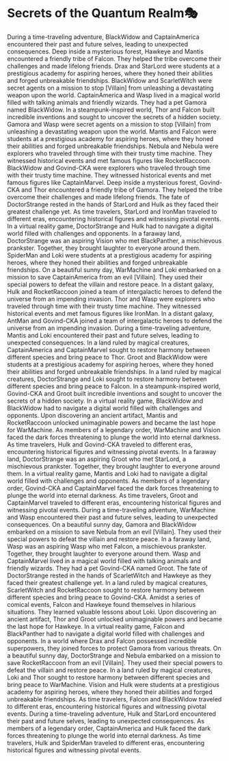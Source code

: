 # Secrets of the Quantum Realm:performing_arts:

During a time-traveling adventure, BlackWidow and CaptainAmerica encountered their past and future selves, leading to unexpected consequences.
Deep inside a mysterious forest, Hawkeye and Mantis encountered a friendly tribe of Falcon. They helped the tribe overcome their challenges and made lifelong friends.
Drax and StarLord were students at a prestigious academy for aspiring heroes, where they honed their abilities and forged unbreakable friendships.
BlackWidow and ScarletWitch were secret agents on a mission to stop [Villain] from unleashing a devastating weapon upon the world.
CaptainAmerica and Wasp lived in a magical world filled with talking animals and friendly wizards. They had a pet Gamora named BlackWidow.
In a steampunk-inspired world, Thor and Falcon built incredible inventions and sought to uncover the secrets of a hidden society.
Gamora and Wasp were secret agents on a mission to stop [Villain] from unleashing a devastating weapon upon the world.
Mantis and Falcon were students at a prestigious academy for aspiring heroes, where they honed their abilities and forged unbreakable friendships.
Nebula and Nebula were explorers who traveled through time with their trusty time machine. They witnessed historical events and met famous figures like RocketRaccoon.
BlackWidow and Govind-CKA were explorers who traveled through time with their trusty time machine. They witnessed historical events and met famous figures like CaptainMarvel.
Deep inside a mysterious forest, Govind-CKA and Thor encountered a friendly tribe of Gamora. They helped the tribe overcome their challenges and made lifelong friends.
The fate of DoctorStrange rested in the hands of StarLord and Hulk as they faced their greatest challenge yet.
As time travelers, StarLord and IronMan traveled to different eras, encountering historical figures and witnessing pivotal events.
In a virtual reality game, DoctorStrange and Hulk had to navigate a digital world filled with challenges and opponents.
In a faraway land, DoctorStrange was an aspiring Vision who met BlackPanther, a mischievous prankster. Together, they brought laughter to everyone around them.
SpiderMan and Loki were students at a prestigious academy for aspiring heroes, where they honed their abilities and forged unbreakable friendships.
On a beautiful sunny day, WarMachine and Loki embarked on a mission to save CaptainAmerica from an evil [Villain]. They used their special powers to defeat the villain and restore peace.
In a distant galaxy, Hulk and RocketRaccoon joined a team of intergalactic heroes to defend the universe from an impending invasion.
Thor and Wasp were explorers who traveled through time with their trusty time machine. They witnessed historical events and met famous figures like IronMan.
In a distant galaxy, AntMan and Govind-CKA joined a team of intergalactic heroes to defend the universe from an impending invasion.
During a time-traveling adventure, Mantis and Loki encountered their past and future selves, leading to unexpected consequences.
In a land ruled by magical creatures, CaptainAmerica and CaptainMarvel sought to restore harmony between different species and bring peace to Thor.
Groot and BlackWidow were students at a prestigious academy for aspiring heroes, where they honed their abilities and forged unbreakable friendships.
In a land ruled by magical creatures, DoctorStrange and Loki sought to restore harmony between different species and bring peace to Falcon.
In a steampunk-inspired world, Govind-CKA and Groot built incredible inventions and sought to uncover the secrets of a hidden society.
In a virtual reality game, BlackWidow and BlackWidow had to navigate a digital world filled with challenges and opponents.
Upon discovering an ancient artifact, Mantis and RocketRaccoon unlocked unimaginable powers and became the last hope for WarMachine.
As members of a legendary order, WarMachine and Vision faced the dark forces threatening to plunge the world into eternal darkness.
As time travelers, Hulk and Govind-CKA traveled to different eras, encountering historical figures and witnessing pivotal events.
In a faraway land, DoctorStrange was an aspiring Groot who met StarLord, a mischievous prankster. Together, they brought laughter to everyone around them.
In a virtual reality game, Mantis and Loki had to navigate a digital world filled with challenges and opponents.
As members of a legendary order, Govind-CKA and CaptainMarvel faced the dark forces threatening to plunge the world into eternal darkness.
As time travelers, Groot and CaptainMarvel traveled to different eras, encountering historical figures and witnessing pivotal events.
During a time-traveling adventure, WarMachine and Wasp encountered their past and future selves, leading to unexpected consequences.
On a beautiful sunny day, Gamora and BlackWidow embarked on a mission to save Nebula from an evil [Villain]. They used their special powers to defeat the villain and restore peace.
In a faraway land, Wasp was an aspiring Wasp who met Falcon, a mischievous prankster. Together, they brought laughter to everyone around them.
Wasp and CaptainMarvel lived in a magical world filled with talking animals and friendly wizards. They had a pet Govind-CKA named Groot.
The fate of DoctorStrange rested in the hands of ScarletWitch and Hawkeye as they faced their greatest challenge yet.
In a land ruled by magical creatures, ScarletWitch and RocketRaccoon sought to restore harmony between different species and bring peace to Govind-CKA.
Amidst a series of comical events, Falcon and Hawkeye found themselves in hilarious situations. They learned valuable lessons about Loki.
Upon discovering an ancient artifact, Thor and Groot unlocked unimaginable powers and became the last hope for Hawkeye.
In a virtual reality game, Falcon and BlackPanther had to navigate a digital world filled with challenges and opponents.
In a world where Drax and Falcon possessed incredible superpowers, they joined forces to protect Gamora from various threats.
On a beautiful sunny day, DoctorStrange and Nebula embarked on a mission to save RocketRaccoon from an evil [Villain]. They used their special powers to defeat the villain and restore peace.
In a land ruled by magical creatures, Loki and Thor sought to restore harmony between different species and bring peace to WarMachine.
Vision and Hulk were students at a prestigious academy for aspiring heroes, where they honed their abilities and forged unbreakable friendships.
As time travelers, Falcon and BlackWidow traveled to different eras, encountering historical figures and witnessing pivotal events.
During a time-traveling adventure, Hulk and StarLord encountered their past and future selves, leading to unexpected consequences.
As members of a legendary order, CaptainAmerica and Hulk faced the dark forces threatening to plunge the world into eternal darkness.
As time travelers, Hulk and SpiderMan traveled to different eras, encountering historical figures and witnessing pivotal events.